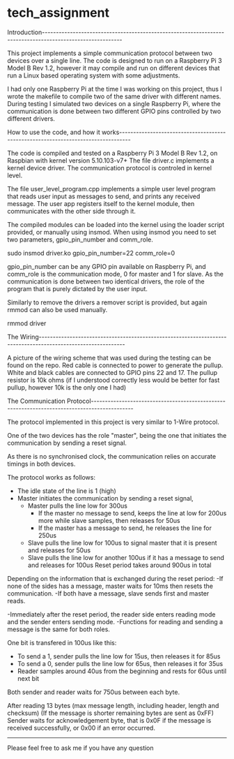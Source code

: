 # tech_assignment


Introduction----------------------------------------------------------------------------------------------------------

This project implements a simple communication protocol between two devices over a single line.
The code is designed to run on a Raspberry Pi 3 Model B Rev 1.2, however it may compile and run on different devices that
run a Linux based operating system with some adjustments.

I had only one Raspberry Pi at the time I was working on this project, thus I wrote the makefile to compile two of the same
driver with different names. During testing I simulated two devices on a single Raspberry Pi, where the communication is
done between two different GPIO pins controlled by two different drivers.

How to use the code, and how it works----------------------------------------------------------------------------------

The code is compiled and tested on a Raspberry Pi 3 Model B Rev 1.2, on Raspbian with kernel version 5.10.103-v7+
The file driver.c implements a kernel device driver. The communication protocol is controled in kernel level.

The file user_level_program.cpp implements a simple user level program that reads user input as messages to send, and prints
any received message. The user app registers itself to the kernel module, then communicates with the other side through it.

The compiled modules can be loaded into the kernel using the loader script provided, or manually using insmod.
When using insmod you need to set two parameters, gpio_pin_number and comm_role.

sudo insmod driver.ko gpio_pin_number=22 comm_role=0

gpio_pin_number can be any GPIO pin available on Raspberry Pi, and comm_role is the communication mode, 0 for master and 1 for slave.
As the communication is done between two identical drivers, the role of the program that is purely dictated by the user input.

Similarly to remove the drivers a remover script is provided, but again rmmod can also be used manually.

rmmod driver

The Wiring-------------------------------------------------------------------------------------------------------------

A picture of the wiring scheme that was used during the testing can be found on the repo.
Red cable is connected to power to generate the pullup.
White and black cables are connected to GPIO pins 22 and 17.
The pullup resistor is 10k ohms (if I understood correctly less would be better for fast pullup, however 10k is the only one I had)

The Communication Protocol---------------------------------------------------------------------------------------------

The protocol implemented in this project is very similar to 1-Wire protocol.

One of the two devices has the role "master", being the one that initiates the communication by sending a reset signal.

As there is no synchronised clock, the communication relies on accurate timings in both devices.

The protocol works as follows:
- The idle state of the line is 1 (high)
- Master initiates the communication by sending a reset signal,
    - Master pulls the line low for 300us
        - If the master no message to send, keeps the line at low for 200us more while slave samples, then releases for 50us
        - If the master has a message to send, he releases the line for 250us 
    - Slave pulls the line low for 100us to signal master that it is present and releases for 50us
    - Slave pulls the line low for another 100us if it has a message to send and releases for 100us
Reset period takes around 900us in total

Depending on the information that is exchanged during the reset period:
-If none of the sides has a message, master waits for 10ms then resets the communication.
-If both have a message, slave sends first and master reads.

-Immediately after the reset period, the reader side enters reading mode and the sender enters sending mode.
-Functions for reading and sending a message is the same for both roles.

One bit is transfered in 100us like this:
- To send a 1, sender pulls the line low for 15us, then releases it for 85us
- To send a 0, sender pulls the line low for 65us, then releases it for 35us
- Reader samples around 40us from the beginning and rests for 60us until next bit

Both sender and reader waits for 750us between each byte.

After reading 13 bytes (max message length, including header, length and checksum) (If the message is shorter remaining bytes are sent as 0xFF)
Sender waits for acknowledgement byte, that is 0x0F if the message is received successfully, or 0x00 if an error occurred.

-------------------------------------------------------------------------------------------------------------------------

Please feel free to ask me if you have any question